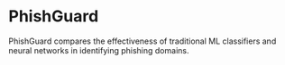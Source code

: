 # PhishGuard

PhishGuard compares the effectiveness of traditional ML classifiers and neural networks in identifying phishing domains.
